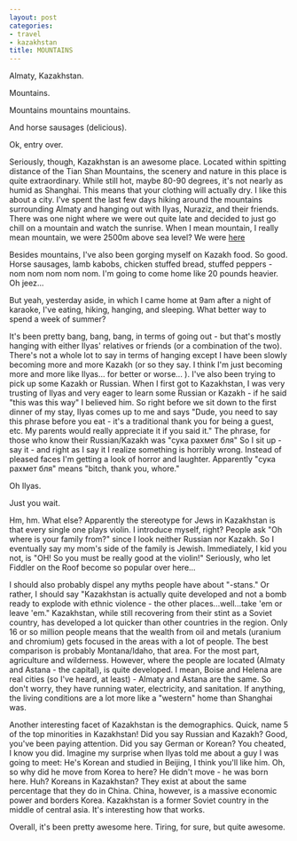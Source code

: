 ```yaml
---
layout: post
categories:
- travel
- kazakhstan
title: MOUNTAINS
---
```

Almaty, Kazakhstan.

Mountains.

Mountains mountains mountains.

And horse sausages (delicious).

Ok, entry over.

Seriously, though, Kazakhstan is an awesome place. Located within spitting distance of the Tian Shan Mountains, the scenery and nature in this place is quite extraordinary. While still hot, maybe 80-90 degrees, it's not nearly as humid as Shanghai. This means that your clothing will actually dry. I like this about a city. I've spent the last few days hiking around the mountains surrounding Almaty and hanging out with Ilyas, Nuraziz, and their friends. There was one night where we were out quite late and decided to just go chill on a mountain and watch the sunrise. When I mean mountain, I really mean mountain, we were 2500m above sea level? We were [here](http://en.wikipedia.org/wiki/Chimbulak)
<!-- more -->
Besides mountains, I've also been gorging myself on Kazakh food. So good. Horse sausages, lamb kabobs, chicken stuffed bread, stuffed peppers - nom nom nom nom nom. I'm going to come home like 20 pounds heavier. Oh jeez...

But yeah, yesterday aside, in which I came home at 9am after a night of karaoke, I've eating, hiking, hanging, and sleeping. What better way to spend a week of summer?

It's been pretty bang, bang, bang, in terms of going out - but that's mostly hanging with either Ilyas' relatives or friends (or a combination of the two). There's not a whole lot to say in terms of hanging except I have been slowly becoming more and more Kazakh (or so they say. I think I'm just becoming more and more like Ilyas... for better or worse... ). I've also been trying to pick up some Kazakh or Russian. When I first got to Kazakhstan, I was very trusting of Ilyas and very eager to learn some Russian or Kazakh - if he said "this was this way" I believed him. So right before we sit down to the first dinner of my stay, Ilyas comes up to me and says "Dude, you need to say this phrase before you eat - it's a traditional thank you for being a guest, etc. My parents would really appreciate it if you said it." The phrase, for those who know their Russian/Kazakh was "сука рахмет бля" So I sit up - say it - and right as I say it I realize something is horribly wrong. Instead of pleased faces I'm getting a look of horror and laughter. Apparently "сука рахмет бля" means "bitch, thank you, whore."

Oh Ilyas.

Just you wait.

Hm, hm. What else? Apparently the stereotype for Jews in Kazakhstan is that every single one plays violin. I introduce myself, right? People ask "Oh where is your family from?" since I look neither Russian nor Kazakh. So I eventually say my mom's side of the family is Jewish. Immediately, I kid you not, is "OH! So you must be really good at the violin!" Seriously, who let Fiddler on the Roof become so popular over here...

I should also probably dispel any myths people have about "-stans." Or rather, I should say "Kazakhstan is actually quite developed and not a bomb ready to explode with ethnic violence - the other places...well...take 'em or leave 'em." Kazakhstan, while still recovering from their stint as a Soviet country, has developed a lot quicker than other countries in the region. Only 16 or so million people means that the wealth from oil and metals (uranium and chromium) gets focused in the areas with a lot of people. The best comparison is probably Montana/Idaho, that area. For the most part, agriculture and wilderness. However, where the people are located (Almaty and Astana - the capital), is quite developed. I mean, Boise and Helena are real cities (so I've heard, at least) - Almaty and Astana are the same. So don't worry, they have running water, electricity, and sanitation. If anything, the living conditions are a lot more like a "western" home than Shanghai was.

Another interesting facet of Kazakhstan is the demographics. Quick, name 5 of the top minorities in Kazakhstan! Did you say Russian and Kazakh? Good, you've been paying attention. Did you say German or Korean? You cheated, I know you did. Imagine my surprise when Ilyas told me about a guy I was going to meet: He's Korean and studied in Beijing, I think you'll like him. Oh, so why did he move from Korea to here? He didn't move - he was born here. Huh? Koreans in Kazakhstan? They exist at about the same percentage that they do in China. China, however, is a massive economic power and borders Korea. Kazakhstan is a former Soviet country in the middle of central asia. It's interesting how that works.

Overall, it's been pretty awesome here. Tiring, for sure, but quite awesome.
